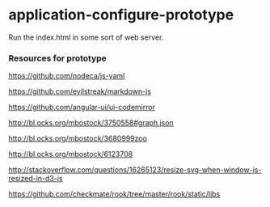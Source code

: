application-configure-prototype
===============================

Run the index.html in some sort of web server.

### Resources for prototype
https://github.com/nodeca/js-yaml

https://github.com/evilstreak/markdown-js

https://github.com/angular-ui/ui-codemirror

http://bl.ocks.org/mbostock/3750558#graph.json

http://bl.ocks.org/mbostock/3680999zoo

http://bl.ocks.org/mbostock/6123708

http://stackoverflow.com/questions/16265123/resize-svg-when-window-is-resized-in-d3-js

https://github.com/checkmate/rook/tree/master/rook/static/libs